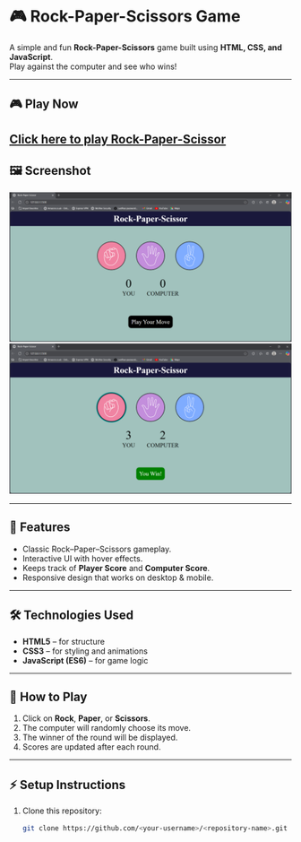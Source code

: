 # 🎮 Rock-Paper-Scissors Game  

A simple and fun **Rock-Paper-Scissors** game built using **HTML, CSS, and JavaScript**.  
Play against the computer and see who wins!  

---

## 🎮 Play Now
[Click here to play Rock-Paper-Scissor]()
---

## 🖼️ Screenshot  
![Game Screenshot](rps1.png)  
![Game Screenshot](rps2.png)  

---

## 📌 Features  
- Classic Rock–Paper–Scissors gameplay.  
- Interactive UI with hover effects.  
- Keeps track of **Player Score** and **Computer Score**.  
- Responsive design that works on desktop & mobile.  

---

## 🛠️ Technologies Used  
- **HTML5** – for structure  
- **CSS3** – for styling and animations  
- **JavaScript (ES6)** – for game logic  

---

## 🎯 How to Play  
1. Click on **Rock**, **Paper**, or **Scissors**.  
2. The computer will randomly choose its move.  
3. The winner of the round will be displayed.  
4. Scores are updated after each round.  

---

## ⚡ Setup Instructions  
1. Clone this repository:  
   ```bash
   git clone https://github.com/<your-username>/<repository-name>.git
